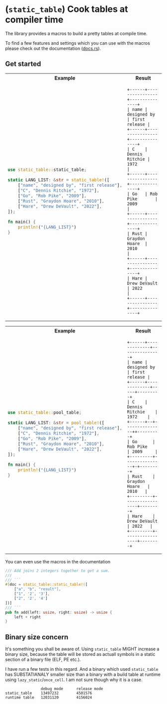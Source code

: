 # (`static_table`) Cook tables at compiler time

The library provides a macros to build a pretty tables at compile time.

To find a few features and settings which you can use with the macros please check out the documentation ([docs.rs](https://docs.rs/static_table)).

## Get started


<table>
<tr>
<th> Example </th>
<th> Result </th>
</tr>
<tr>
<td>


```rust
use static_table::static_table;

static LANG_LIST: &str = static_table!([
    ["name", "designed by", "first release"],
    ["C", "Dennis Ritchie", "1972"],
    ["Go", "Rob Pike", "2009"],
    ["Rust", "Graydon Hoare", "2010"],
    ["Hare", "Drew DeVault", "2022"],
]);

fn main() {
    println!("{LANG_LIST}")
}
```

</td>
<td style="vertical-align: top;">

```text
+------+----------------+---------------+
| name | designed by    | first release |
+------+----------------+---------------+
| C    | Dennis Ritchie | 1972          |
+------+----------------+---------------+
| Go   | Rob Pike       | 2009          |
+------+----------------+---------------+
| Rust | Graydon Hoare  | 2010          |
+------+----------------+---------------+
| Hare | Drew DeVault   | 2022          |
+------+----------------+---------------+
```

</td>
</tr>
</table>

<table>
<tr>
<th> Example </th>
<th> Result </th>
</tr>
<tr>
<td>

```rust
use static_table::pool_table;

static LANG_LIST: &str = pool_table!([
    ["name", "designed by", "first release"],
    ["C", "Dennis Ritchie", "1972"],
    ["Go", "Rob Pike", "2009"],
    ["Rust", "Graydon Hoare", "2010"],
    ["Hare", "Drew DeVault", "2022"],
]);

fn main() {
    println!("{LANG_LIST}")
}
```

</td>
<td style="vertical-align: top;">

```text
+------+-------------+---------------+
| name | designed by | first release |
+------+-------------+-----+---------+
| C    | Dennis Ritchie    | 1972    |
+------+--+---------------++---------+
| Go      | Rob Pike      | 2009     |
+---------+---------------+-+--------+
| Rust    | Graydon Hoare   | 2010   |
+---------+-----------------+--------+
| Hare    | Drew DeVault    | 2022   |
+---------+-----------------+--------+
```

</td>
</tr>
</table>

You can even use the macros in the documentation

```rust
/// Add joins 2 integers together to get a sum.
/// 
/// ```
#[doc = static_table::static_table!([
    ["a", "b", "result"],
    ["1", '2', '3'],
    ["2", '2', '4']
])]
/// ```
pub fn add(left: usize, right: usize) -> usize {
    left + right
}
```

## Binary size concern

It's something you shall be aware of.
Using `static_table` MIGHT increase a binary size, because the table will be stored as actuall symbols in a static section of a binary file (ELF, PE etc.).

I have run a few tests in this regard.
And a binary which used `static_table` has SUBSTATIANALY smaller size than
a binary with a build table at runtime using `lazy_static`/`once_cell`.
I am not sure though why it is a case.

```table
                debug mode      release mode
static_table    13497232        4501576
runtime table   12031120        4156024
```